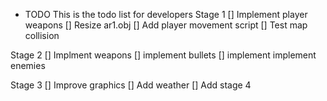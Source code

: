 * TODO
This is the todo list for developers
Stage 1
[] Implement player weapons
[] Resize ar1.obj
[] Add player movement script
[] Test map collision

Stage 2
[] Implment weapons
[] implement bullets
[] implement implement enemies

Stage 3
[] Improve graphics
[] Add weather
[] Add stage 4